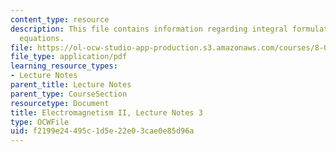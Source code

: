 ```yaml
---
content_type: resource
description: This file contains information regarding integral formulation of basic
  equations.
file: https://ol-ocw-studio-app-production.s3.amazonaws.com/courses/8-07-electromagnetism-ii-fall-2012/f2199e24495c1d5e22e03cae0e85d96a_MIT8_07F12_ln3.pdf
file_type: application/pdf
learning_resource_types:
- Lecture Notes
parent_title: Lecture Notes
parent_type: CourseSection
resourcetype: Document
title: Electromagnetism II, Lecture Notes 3
type: OCWFile
uid: f2199e24-495c-1d5e-22e0-3cae0e85d96a
---
```

